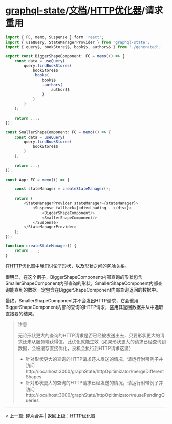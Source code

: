 # [graphql-state](https://github.com/babyfish-ct/graphql-state)/[文档](../README_zh_CN.md)/[HTTP优化器](./README_zh_CN.md)/请求重用

```ts
import { FC, memo, Suspense } form 'react';
import { useQuery, StateManagerProvider } from 'graphql-state';
import { query$, bookStore$$, book$$, author$$ } from './generated';

export const BiggerShapeComponent: FC = memo(() => {
    const data = useQuery(
        query.findBookStores(
            bookStore$$
            .books(
                book$$
                .authors(
                    author$$
                )
            )
        )
    ); 
    
    return ...;
});

const SmallerShapeComponent: FC = memo(() => {
    const data = useQuery(
        query.findBookStores(
            bookStore$$
        )
    ); 
    
    return ...;
});

const App: FC = memo(() => {

    const stateManager = createStateManager();
    
    return (
        <StateManagerProvider stateManager={stateManager}>
            <Suspense fallback={<div>Loading...</div>}>
                <BiggerShapeComponent/>
                <SmallerShapeComponent/>
            </Suspense>
        </StateManagerProvider>
    );
});

function createStateManager() {
    return ...;
}

```

在[HTTP优化器](./README_zh_CN.md)中我们讨论了形状，以及形状之间的包哈关系。

很明显，在这个例子，BiggerShapeComponent内部查询的形状包含SmallerShapeComponent内部查询的形状，SmallerShapeComponent内部查询能查到的数据一定包含在BiggerShapeComponent内部查询返回的数据中。

最终，SmallerShapeComponent并不会发出HTTP请求，它会重用BiggerShapeComponent内部的查询的HTTP请求，盗用其返回数据并从中选取直接要的结果。

> 注意
> 
> 无论形状更大的查询的HTTP请求是否已经被发送出去，只要形状更大的请求还未从服务端获得值，此优化就能生效（如果形状更大的请求已经查询到数据，会被缓存直接优化，没机会执行到HTTP请求这里）
> - 针对形状更大的查询的HTTP请求还未发送的情况，请运行附带例子并访问http://localhost:3000/graphState/httpOpitimizator/mergeDifferentShapes
> - 针对形状更大的查询的HTTP请求已经发送的情况，请运行附带例子并访问http://localhost:3000/graphState/httpOpitimizator/reusePendingQueries

-------------------------

[< 上一篇: 碎片合并](./merge-fragment_zh_CN.md) | [返回上级：HTTP优化器](./README_zh_CN.md)
